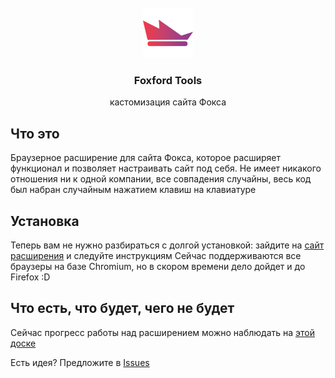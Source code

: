 <br />
<div align="center">
  <img src="./src/assets/images/round.png" alt="Logo" width="80" height="80">
  <h3 align="center">Foxford Tools</h3>
  <p align="center">
    кастомизация сайта Фокса
  </p>
</div>

## Что это
Браузерное расширение для сайта Фокса, которое расширяет функционал и позволяет настраивать сайт под себя.
Не имеет никакого отношения ни к одной компании, все совпадения случайны, весь код был набран случайным нажатием клавиш на клавиатуре

## Установка
Теперь вам не нужно разбираться с долгой установкой: зайдите на [сайт расширения](https://fox.itstpm.tech/) и следуйте инструкциям
Сейчас поддерживаются все браузеры на базе Chromium, но в скором времени дело дойдет и до Firefox :D

## Что есть, что будет, чего не будет
Сейчас прогресс работы над расширением можно наблюдать на [этой доске](https://github.com/users/itsTPM/projects/3/views/1)

Есть идея? Предложите в [Issues](https://github.com/itsTPM/foxford-tools/issues)
